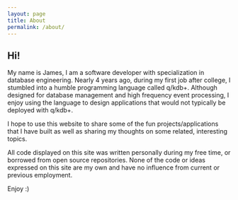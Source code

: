```yaml
---
layout: page
title: About
permalink: /about/
---
```


## Hi! 
My name is James, I am a software developer with specialization in database engineering. Nearly 4 years ago, during my first job after college, I stumbled into a humble programming language called q/kdb+. Although designed for database management and high frequency event processing, I enjoy using the language to design applications that would not typically be deployed with q/kdb+. 

I hope to use this website to share some of the fun projects/applications that I have built as well as sharing my thoughts on some related, interesting topics. 

All code displayed on this site was written personally during my free time, or borrowed from open source repositories. None of the code or ideas expressed on this site are my own and have no influence from current or previous employment. 

Enjoy :)


